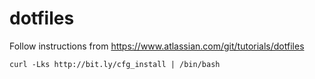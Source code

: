dotfiles
========

Follow instructions from https://www.atlassian.com/git/tutorials/dotfiles

```curl -Lks http://bit.ly/cfg_install | /bin/bash```
